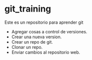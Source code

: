 # git_training

Este es un repositorio para aprender git

* Agregar cosas a control de versiones.
* Crear una nueva version.
* Crear un repo de git.
* Clonar un repo.
* Enviar cambios al repositorio web. 
